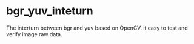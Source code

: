 # bgr_yuv_inteturn
The interturn between bgr and yuv based on OpenCV. it easy to test and verify image raw data.
